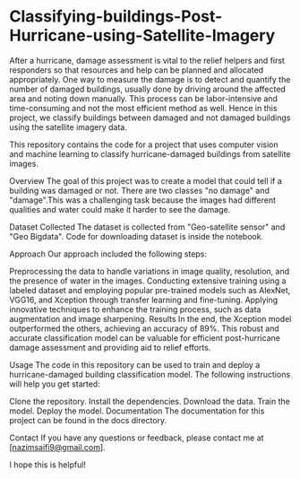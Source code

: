 # Classifying-buildings-Post-Hurricane-using-Satellite-Imagery

After a hurricane, damage assessment is vital to the relief helpers and first responders so that resources and help can be planned and allocated appropriately. One way to measure the damage is to detect and quantify the number of damaged buildings, usually done by driving around the affected area and noting down manually. This process can be labor-intensive and time-consuming and not the most efficient method as well. Hence in this project, we classify buildings between damaged and not damaged buildings using the satellite imagery data.

This repository contains the code for a project that uses computer vision and machine learning to classify hurricane-damaged buildings from satellite images.

Overview
The goal of this project was to create a model that could tell if a building was damaged or not. There are two classes "no damage" and "damage".This was a challenging task because the images had different qualities and water could make it harder to see the damage.

Dataset Collected 
The dataset is collected from "Geo-satellite sensor" and "Geo Bigdata".
Code for downloading dataset is inside the notebook.

Approach
Our approach included the following steps:

Preprocessing the data to handle variations in image quality, resolution, and the presence of water in the images.
Conducting extensive training using a labeled dataset and employing popular pre-trained models such as AlexNet, VGG16, and Xception through transfer learning and fine-tuning.
Applying innovative techniques to enhance the training process, such as data augmentation and image sharpening.
Results
In the end, the Xception model outperformed the others, achieving an accuracy of 89%. This robust and accurate classification model can be valuable for efficient post-hurricane damage assessment and providing aid to relief efforts.

Usage
The code in this repository can be used to train and deploy a hurricane-damaged building classification model. The following instructions will help you get started:

Clone the repository.
Install the dependencies.
Download the data.
Train the model.
Deploy the model.
Documentation
The documentation for this project can be found in the docs directory.

Contact
If you have any questions or feedback, please contact me at [nazimsaifi9@gmail.com].

I hope this is helpful!
